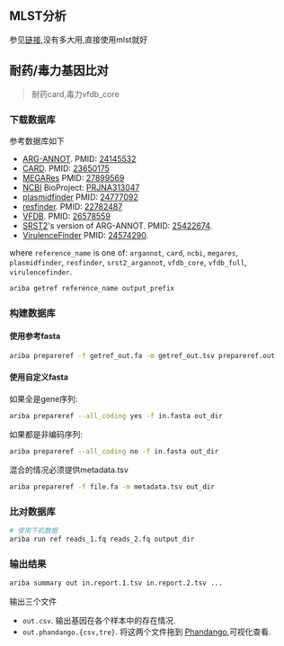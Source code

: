 ## MLST分析

参见[链接](https://github.com/sanger-pathogens/ariba/wiki/MLST-calling-with-ARIBA),没有多大用,直接使用mlst就好

## 耐药/毒力基因比对

> 耐药card,毒力vfdb_core

### 下载数据库

参考数据库如下

- [ARG-ANNOT](http://en.mediterranee-infection.com/article.php?laref=283%26titre=arg-annot). PMID: [24145532](http://www.ncbi.nlm.nih.gov/pubmed/24145532)
- [CARD](https://card.mcmaster.ca/). PMID: [23650175](http://www.ncbi.nlm.nih.gov/pubmed/23650175)
- [MEGARes](https://megares.meglab.org/) PMID: [27899569](http://www.ncbi.nlm.nih.gov/pubmed/27899569)
- [NCBI](https://www.ncbi.nlm.nih.gov/pathogens/isolates#/refgene/) BioProject: [PRJNA313047](https://www.ncbi.nlm.nih.gov/bioproject/?term=PRJNA313047)
- [plasmidfinder](https://cge.cbs.dtu.dk/services/PlasmidFinder/) PMID: [24777092](http://www.ncbi.nlm.nih.gov/pubmed/24777092)
- [resfinder](https://cge.cbs.dtu.dk//services/ResFinder/). PMID: [22782487](http://www.ncbi.nlm.nih.gov/pubmed/22782487)
- [VFDB](http://www.mgc.ac.cn/VFs/). PMID: [26578559](http://www.ncbi.nlm.nih.gov/pubmed/26578559)
- [SRST2](https://github.com/katholt/srst2)'s version of ARG-ANNOT. PMID: [25422674](http://www.ncbi.nlm.nih.gov/pubmed/25422674).
- [VirulenceFinder](https://cge.cbs.dtu.dk/services/VirulenceFinder/) PMID: [24574290](http://www.ncbi.nlm.nih.gov/pubmed/24574290).

where `reference_name` is one of: `argannot`, `card`, `ncbi`, `megares`, `plasmidfinder`, `resfinder`, `srst2_argannot`, `vfdb_core`, `vfdb_full`, `virulencefinder`.

```bash
ariba getref reference_name output_prefix
```

### 构建数据库

#### 使用参考fasta

```bash
ariba prepareref -f getref_out.fa -m getref_out.tsv prepareref.out
```

#### 使用自定义fasta

如果全是gene序列:

```bash
ariba prepareref --all_coding yes -f in.fasta out_dir
```

如果都是非编码序列:

```bash
ariba prepareref --all_coding no -f in.fasta out_dir
```

混合的情况必须提供metadata.tsv

```bash
ariba prepareref -f file.fa -m metadata.tsv out_dir
```

### 比对数据库

```bash
# 使用下机数据
ariba run ref reads_1.fq reads_2.fq output_dir
```

### 输出结果

```bash
ariba summary out in.report.1.tsv in.report.2.tsv ...
```

输出三个文件

- `out.csv`. 输出基因在各个样本中的存在情况.
- `out.phandango.{csv,tre}`. 将这两个文件拖到 [Phandango](http://jameshadfield.github.io/phandango/),可视化查看.